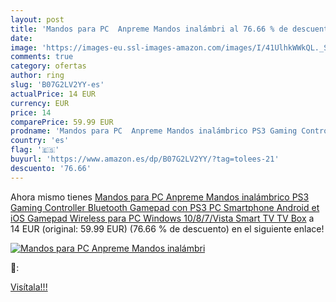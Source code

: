 ```yaml
---
layout: post
title: 'Mandos para PC  Anpreme Mandos inalámbri al 76.66 % de descuento'
date: 
image: 'https://images-eu.ssl-images-amazon.com/images/I/41UlhkWWkQL._SL200_.jpg'
comments: true
category: ofertas
author: ring
slug: 'B07G2LV2YY-es'
actualPrice: 14 EUR
currency: EUR
price: 14
comparePrice: 59.99 EUR
prodname: 'Mandos para PC  Anpreme Mandos inalámbrico PS3 Gaming Controller Bluetooth Gamepad con PS3 PC Smartphone Android et iOS Gamepad Wireless para PC Windows 10/8/7/Vista  Smart TV  TV Box'
country: 'es'
flag: '🇪🇸'
buyurl: 'https://www.amazon.es/dp/B07G2LV2YY/?tag=tolees-21'
descuento: '76.66'
---
```


Ahora mismo tienes [Mandos para PC  Anpreme Mandos inalámbrico PS3 Gaming Controller Bluetooth Gamepad con PS3 PC Smartphone Android et iOS Gamepad Wireless para PC Windows 10/8/7/Vista  Smart TV  TV Box](https://www.amazon.es/dp/B07G2LV2YY/?tag=tolees-21) a 14 EUR (original: 59.99 EUR) (76.66 %  de descuento) en el siguiente enlace!

[![Mandos para PC  Anpreme Mandos inalámbri](https://images-eu.ssl-images-amazon.com/images/I/41UlhkWWkQL._SL200_.jpg)](https://www.amazon.es/dp/B07G2LV2YY/?tag=tolees-21)

🔎:


[Visítala!!!](https://www.amazon.es/dp/B07G2LV2YY/?tag=tolees-21)
